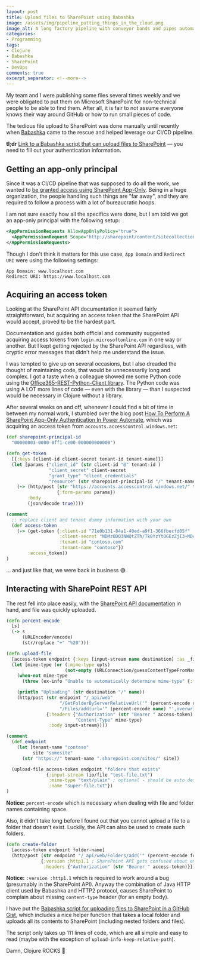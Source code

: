 ```yaml
---
layout: post
title: Upload files to SharePoint using Babashka
image: /assets/img/pipeline_putting_things_in_the_cloud.png
image_alt: A long factory pipeline with conveyor bands and pipes automatically delivers into the sky/clouds using a single pipe. The image is using a simple futuristic cartoon style, mainly using green and orange colors.
categories:
- Programming
tags:
- Clojure
- Babashka
- SharePoint
- DevOps
comments: true
excerpt_separator: <!--more-->
---
```


My team and I were publishing some files several times weekly
and we were obligated to put them on Microsoft SharePoint for non-technical people to be able to find them.
After all, it is fair to not assume everyone knows their way around GitHub
or how to run small pieces of code.

The tedious file upload to SharePoint was done manually until recently
when [Babashka][] came to the rescue and helped leverage our CI/CD pipeline.

<!--more-->

**tl;dr** [Link to a Babashka script that can upload files to SharePoint][3]
— you need to fill out your authentication information.

## Getting an app-only principal

Since it was a CI/CD pipeline that was supposed to do all the work,
we wanted to [be granted access using SharePoint App-Only][1].
Being in a huge organization, the people handling such things are "far away",
and they are required to follow a process with a lot of bureaucratic hoops.

I am not sure exactly how all the specifics were done,
but I am told we got an app-only principal with the following setup:

```xml
<AppPermissionRequests AllowAppOnlyPolicy="true">
  <AppPermissionRequest Scope="http://sharepoint/content/sitecollection/web" Right="FullControl"/>
</AppPermissionRequests>
```

Though I don't think it matters for this use case,
`App Domain` and `Redirect URI` were using the following settings:

```
App Domain: www.localhost.com
Redirect URI: https://www.localhost.com
```


## Acquiring an access token

Looking at the SharePoint API documentation it seemed fairly straightforward,
but acquiring an access token that the SharePoint API would accept,
proved to be the hardest part.

Documentation and guides both official and community
suggested acquiring access tokens from `login.microsoftonline.com` in one way or another.
But I kept getting rejected by the SharePoint API regardless,
with cryptic error messages that didn't help me understand the issue.

I was tempted to give up on several occasions,
but I also dreaded the thought of maintaining code,
that would be unnecessarily long and complex.
I got a taste when a colleague showed me some Python code using the [Office365-REST-Python-Client library][4].
The Python code was using A LOT more lines of code — even with the library —
than I suspected would be necessary in Clojure without a library.

After several weeks on and off, whenever I could find a bit of time in between my normal work,
I stumbled over the blog post [How To Perform A SharePoint App-Only Authentication In Power Automate][2],
which was acquiring an access token from `accounts.accesscontrol.windows.net`:

```clojure
(def sharepoint-principal-id
  "00000003-0000-0ff1-ce00-000000000000")

(defn get-token
  [{:keys [client-id client-secret tenant-id tenant-name]}]
  (let [params {"client_id" (str client-id "@" tenant-id )
                "client_secret" client-secret
                "grant_type" "client_credentials"
                "resource" (str sharepoint-principal-id "/" tenant-name ".sharepoint.com@" tenant-id) }]
    (-> (http/post (str "https://accounts.accesscontrol.windows.net/" tenant-id "/tokens/OAuth/2")
                   {:form-params params})
        :body
        (json/decode true))))

(comment
  ;; replace client and tenant dummy information with your own
  (def access-token
    (-> (get-token {:client-id "71e0b131-84a1-40ed-a9f1-366fbecfd05f"
                    :client-secret "NDMzODQ3NWQtZTh/Tk0YzYtOGEzZjI3+MDc+2NWM3Cg="
                    :tenant-id "contoso.com"
                    :tenant-name "contoso"})
        :access_token))
)
```

... and just like that, we were back in business 😅


## Interacting with SharePoint REST API

The rest fell into place easily, with the [SharePoint API documentation][5] in hand,
and file was quickly uploaded.

```clojure
(defn percent-encode
  [s]
  (-> s
      (URLEncoder/encode)
      (str/replace "+" "%20")))

(defn upload-file
  [access-token endpoint {:keys [input-stream name destination] :as _file-info} opts]
  (let [mime-type (or (:mime-type opts)
                      (not-empty (URLConnection/guessContentTypeFromName name)))]
    (when-not mime-type
      (throw (ex-info "Unable to automatically determine mime-type" {:file-name name})))

    (println "Uploading" (str destination "/" name))
    (http/post (str endpoint "/_api/web"
                    "/GetFolderByServerRelativeUrl('" (percent-encode destination) "')"
                    "/Files/add(url='" (percent-encode name) "',overwrite=true)")
               {:headers {"Authorization" (str "Bearer " access-token)
                          "Content-Type" mime-type}
                :body input-stream})))

(comment
  (def endpoint
    (let [tenant-name "contoso"
          site "somesite"
      (str "https://" tenant-name ".sharepoint.com/sites/" site))

  (upload-file access-token endpoint "foldere that exists"
               {:input-stream (io/file "test-file.txt")
                :mime-type "text/plain" ; optional - should be auto detected for most filetypes
                :name "super-file.txt"})
)
```

**Notice:** `percent-encode` which is necessary when dealing with file and folder names containing space.

Also, it didn't take long before I found out that you cannot upload a file to a folder that doesn't exist.
Luckily, the API can also be used to create such folders.

```clojure
(defn create-folder
  [access-token endpoint folder-name]
  (http/post (str endpoint "/_api/web/Folders/add('" (percent-encode folder-name) "')" )
             {:version :http1.1 ; SharePoint API gets confused about empty body when using HTTP v. 2
              :headers {"Authorization" (str "Bearer " access-token)}}))
```

**Notice:** `:version :http1.1` which is required to work around a bug
(presumably in the SharePoint API).
Anyway the combination of Java HTTP client used by Babashka and HTTP2 protocol,
causes SharePoint to complain about missing `content-type` header (for an empty body).

I have put the [Babashka script for uploading files to SharePoint in a GitHub Gist][3],
which includes a nice helper function that takes a local folder
and uploads all its contents to SharePoint (including nested folders and files).

The script only takes up 111 lines of code, which are all simple and easy to read
(maybe with the exception of `upload-info-keep-relative-path`).

Damn, Clojure ROCKS 🚀

[Babashka]: https://github.com/babashka/babashka
[1]: https://learn.microsoft.com/en-us/sharepoint/dev/solution-guidance/security-apponly-azureacs
[2]: https://www.c-sharpcorner.com/article/how-to-perform-sharepoint-app-only-authentication-in-power-automate/
[3]: https://gist.github.com/jacobemcken/6846e4c92b27960529a7794367784cd8
[4]: https://github.com/vgrem/Office365-REST-Python-Client
[5]: https://learn.microsoft.com/en-us/sharepoint/dev/sp-add-ins/working-with-folders-and-files-with-rest

